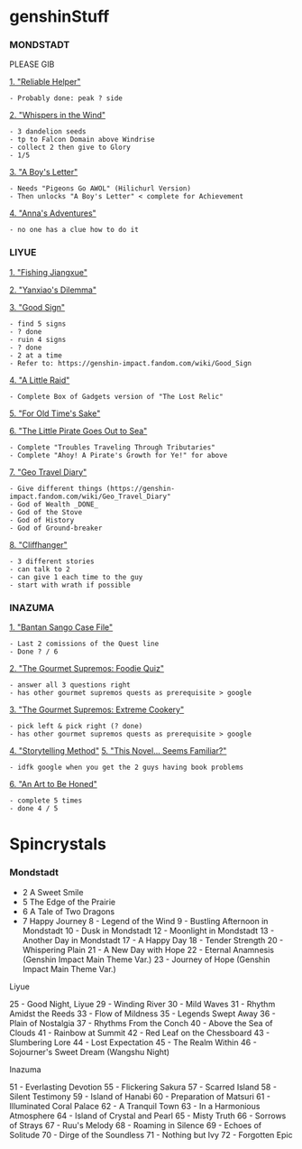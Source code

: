 # genshinStuff </h1>

<h3>MONDSTADT</h3>

PLEASE GIB

<ins>1. "Reliable Helper"</ins>

    - Probably done: peak ? side

<ins>2. "Whispers in the Wind" </ins>

    - 3 dandelion seeds
    - tp to Falcon Domain above Windrise
    - collect 2 then give to Glory
    - 1/5

<ins>3. "A Boy's Letter"</ins>

    - Needs "Pigeons Go AWOL" (Hilichurl Version)
    - Then unlocks "A Boy's Letter" < complete for Achievement

<ins>4. "Anna's Adventures"</ins>

    - no one has a clue how to do it

<h3>LIYUE</h3>

<ins>1. "Fishing Jiangxue"</ins>

<ins>2. "Yanxiao's Dilemma"</ins>

<ins>3. "Good Sign"</ins>

    - find 5 signs
    - ? done
    - ruin 4 signs
    - ? done
    - 2 at a time
    - Refer to: https://genshin-impact.fandom.com/wiki/Good_Sign

<ins>4. "A Little Raid"</ins>

    - Complete Box of Gadgets version of "The Lost Relic"

<ins>5. "For Old Time's Sake"</ins>

<ins>6. "The Little Pirate Goes Out to Sea"<ins>

    - Complete "Troubles Traveling Through Tributaries"
    - Complete "Ahoy! A Pirate's Growth for Ye!" for above

<ins>7. "Geo Travel Diary"</ins>

    - Give different things (https://genshin-impact.fandom.com/wiki/Geo_Travel_Diary"
    - God of Wealth _DONE_
    - God of the Stove
    - God of History
    - God of Ground-breaker

<ins>8. "Cliffhanger"</ins>

    - 3 different stories
    - can talk to 2
    - can give 1 each time to the guy
    - start with wrath if possible

<h3>INAZUMA</h3>

<ins>1. "Bantan Sango Case File"</ins>

    - Last 2 comissions of the Quest line
    - Done ? / 6

<ins>2. "The Gourmet Supremos: Foodie Quiz"</ins>

    - answer all 3 questions right
    - has other gourmet supremos quests as prerequisite > google

<ins>3. "The Gourmet Supremos: Extreme Cookery"</ins>

    - pick left & pick right (? done)
    - has other gourmet supremos quests as prerequisite > google

<ins>4. "Storytelling Method"</ins>
<ins>5. "This Novel... Seems Familiar?"</ins>

    - idfk google when you get the 2 guys having book problems

<ins>6. "An Art to Be Honed"</ins>

    - complete 5 times
    - done 4 / 5

# Spincrystals </h1>

<h3> Mondstadt </h3>

- 2 A Sweet Smile
- 5 The Edge of the Prairie
- 6 A Tale of Two Dragons
- 7 Happy Journey
  8 - Legend of the Wind
  9 - Bustling Afternoon in Mondstadt
  10 - Dusk in Mondstadt
  12 - Moonlight in Mondstadt
  13 - Another Day in Mondstadt
  17 - A Happy Day
  18 - Tender Strength
  20 - Whispering Plain
  21 - A New Day with Hope
  22 - Eternal Anamnesis (Genshin Impact Main Theme Var.)
  23 - Journey of Hope (Genshin Impact Main Theme Var.)

Liyue

25 - Good Night, Liyue
29 - Winding River
30 - Mild Waves
31 - Rhythm Amidst the Reeds
33 - Flow of Mildness
35 - Legends Swept Away
36 - Plain of Nostalgia
37 - Rhythms From the Conch
40 - Above the Sea of Clouds
41 - Rainbow at Summit
42 - Red Leaf on the Chessboard
43 - Slumbering Lore
44 - Lost Expectation
45 - The Realm Within
46 - Sojourner's Sweet Dream (Wangshu Night)

Inazuma

51 - Everlasting Devotion
55 - Flickering Sakura
57 - Scarred Island
58 - Silent Testimony
59 - Island of Hanabi
60 - Preparation of Matsuri
61 - Illuminated Coral Palace
62 - A Tranquil Town
63 - In a Harmonious Atmosphere
64 - Island of Crystal and Pearl
65 - Misty Truth
66 - Sorrows of Strays
67 - Ruu's Melody
68 - Roaming in Silence
69 - Echoes of Solitude
70 - Dirge of the Soundless
71 - Nothing but Ivy
72 - Forgotten Epic
